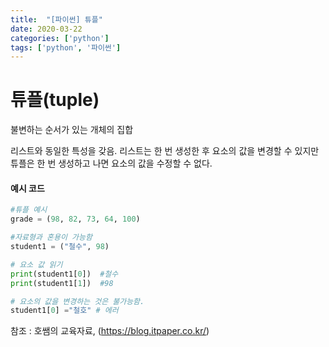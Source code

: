```yaml
---
title:  "[파이썬] 튜플"
date: 2020-03-22
categories: ['python']
tags: ['python', '파이썬']
---
```

# 튜플(tuple)

불변하는 순서가 있는 개체의 집합

리스트와 동일한 특성을 갖음.
리스트는 한 번 생성한 후 요소의 값을 변경할 수 있지만 튜플은 한 번 생성하고 나면 요소의 값을 수정할 수 없다.

#### 예시 코드
```python
#튜플 예시
grade = (98, 82, 73, 64, 100)

#자료형과 혼용이 가능함
student1 = ("철수", 98)

# 요소 값 읽기
print(student1[0])  #철수
print(student1[1])  #98

# 요소의 값을 변경하는 것은 불가능함.
student1[0] ="철호" # 에러
```


참조 : 호쌤의 교육자료, (<https://blog.itpaper.co.kr/>)